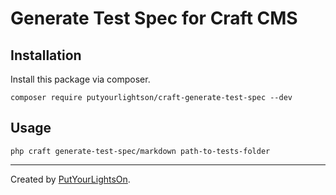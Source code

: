 # Generate Test Spec for Craft CMS

## Installation

Install this package via composer.

```shell
composer require putyourlightson/craft-generate-test-spec --dev
```

## Usage

```shell
php craft generate-test-spec/markdown path-to-tests-folder
```

---

Created by [PutYourLightsOn](https://putyourlightson.com/).

